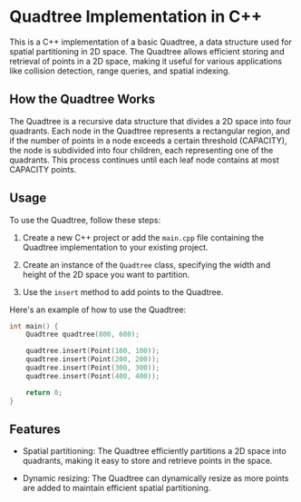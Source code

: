 # Quadtree Implementation in C++

This is a C++ implementation of a basic Quadtree, a data structure used for spatial partitioning in 2D space. The Quadtree allows efficient storing and retrieval of points in a 2D space, making it useful for various applications like collision detection, range queries, and spatial indexing.

## How the Quadtree Works

The Quadtree is a recursive data structure that divides a 2D space into four quadrants. Each node in the Quadtree represents a rectangular region, and if the number of points in a node exceeds a certain threshold (CAPACITY), the node is subdivided into four children, each representing one of the quadrants. This process continues until each leaf node contains at most CAPACITY points.

## Usage

To use the Quadtree, follow these steps:

1. Create a new C++ project or add the `main.cpp` file containing the Quadtree implementation to your existing project.

2. Create an instance of the `Quadtree` class, specifying the width and height of the 2D space you want to partition.

3. Use the `insert` method to add points to the Quadtree.

Here's an example of how to use the Quadtree:

```cpp
int main() {
    Quadtree quadtree(800, 600);

    quadtree.insert(Point(100, 100));
    quadtree.insert(Point(200, 200));
    quadtree.insert(Point(300, 300));
    quadtree.insert(Point(400, 400));

    return 0;
}
```

## Features

- Spatial partitioning: The Quadtree efficiently partitions a 2D space into quadrants, making it easy to store and retrieve points in the space.

- Dynamic resizing: The Quadtree can dynamically resize as more points are added to maintain efficient spatial partitioning.

